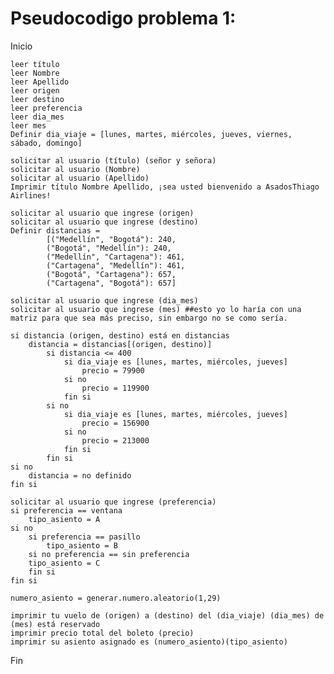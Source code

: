 # Pseudocodigo problema 1:
Inicio

    leer título
    leer Nombre
    leer Apellido
    leer origen
    leer destino
    leer preferencia
    leer dia_mes
    leer mes
    Definir dia_viaje = [lunes, martes, miércoles, jueves, viernes, sábado, domingo]

    solicitar al usuario (título) (señor y señora)
    solicitar al usuario (Nombre)
    solicitar al usuario (Apellido)
    Imprimir título Nombre Apellido, ¡sea usted bienvenido a AsadosThiago Airlines!

    solicitar al usuario que ingrese (origen)
    solicitar al usuario que ingrese (destino)
    Definir distancias =
            [("Medellín", "Bogotá"): 240,          
            ("Bogotá", "Medellín"): 240,  
            ("Medellín", "Cartagena"): 461,  
            ("Cartagena", "Medellín"): 461,  
            ("Bogotá", "Cartagena"): 657,  
            ("Cartagena", "Bogotá"): 657]

    solicitar al usuario que ingrese (dia_mes)
    solicitar al usuario que ingrese (mes) ##esto yo lo haría con una matriz para que sea más preciso, sin embargo no se como sería.

    si distancia (origen, destino) está en distancias
        distancia = distancias[(origen, destino)]
            si distancia <= 400
                si dia_viaje es [lunes, martes, miércoles, jueves]
                    precio = 79900
                si no
                    precio = 119900
                fin si
            si no
                si dia_viaje es [lunes, martes, miércoles, jueves]
                    precio = 156900
                si no
                    precio = 213000
                fin si
            fin si
    si no
        distancia = no definido
    fin si

    solicitar al usuario que ingrese (preferencia)
    si preferencia == ventana
        tipo_asiento = A
    si no 
        si preferencia == pasillo
            tipo_asiento = B
        si no preferencia == sin preferencia
        tipo_asiento = C
        fin si
    fin si

    numero_asiento = generar.numero.aleatorio(1,29)

    imprimir tu vuelo de (origen) a (destino) del (dia_viaje) (dia_mes) de (mes) está reservado
    imprimir precio total del boleto (precio)
    imprimir su asiento asignado es (numero_asiento)(tipo_asiento)
Fin
